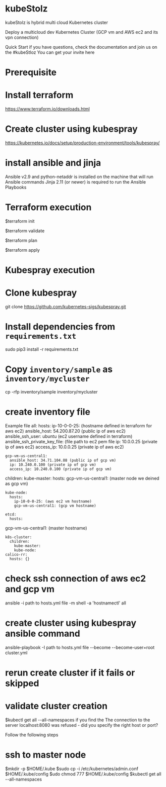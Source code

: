 # kubeStolz
kubeStolz is hybrid multi cloud Kubernetes cluster

Deploy a multicloud dev Kubernetes Cluster (GCP vm and AWS ec2 and its vpn connection)


Quick Start
if you have questions, check the documentation and join us on the   #kubeStloz You can get your invite here

# Prerequisite

# Install terraform

https://www.terraform.io/downloads.html

# Create cluster using kubespray

https://kubernetes.io/docs/setup/production-environment/tools/kubespray/

# install ansible and jinja
Ansible v2.9 and python-netaddr is installed on the machine that will run Ansible commands
Jinja 2.11 (or newer) is required to run the Ansible Playbooks

# Terraform execution

$terraform init

$terraform validate

$terraform plan

$terraform apply

# Kubespray execution
# Clone kubespray
git clone https://github.com/kubernetes-sigs/kubespray.git

# Install dependencies from ``requirements.txt``
sudo pip3 install -r requirements.txt

# Copy ``inventory/sample`` as ``inventory/mycluster``
cp -rfp inventory/sample inventory/mycluster

# create inventory file
Example file
all:
  hosts:
    ip-10-0-0-25: (hostname defined in terraform for aws ec2)
      ansible_host: 54.200.87.20 (public ip of aws ec2)
      ansible_ssh_user: ubuntu (ec2 username defined in terraform)
      ansible_ssh_private_key_file: (file path to ec2 pem file
      ip: 10.0.0.25 (private ip of aws ec2)
      access_ip: 10.0.0.25 (private ip of aws ec2)

    gcp-vm-us-central1:
      ansible_host: 34.71.104.88 (public ip of gcp vm)
      ip: 10.240.0.100 (private ip of gcp vm)
      access_ip: 10.240.0.100 (private ip of gcp vm)

  children:
    kube-master:
      hosts:
        gcp-vm-us-central1: (master node we deined as gcp vm)

    kube-node:
      hosts:
        ip-10-0-0-25: (aws ec2 vm hostname)
        gcp-vm-us-central1: (gcp vm hostname)

    etcd:
      hosts:
gcp-vm-us-central1: (master hostname)

    k8s-cluster:
      children:
        kube-master:
        kube-node:
    calico-rr:
      hosts: {}


# check ssh connection of aws ec2 and gcp vm
ansible -i  path to hosts.yml file -m shell -a 'hostnamectl' all

# create cluster using kubespray ansible command
ansible-playbook -I path to hosts.yml file   --become --become-user=root cluster.yml

# rerun create cluster if it fails or skipped

# validate cluster creation
$kubectl get all --all-namespaces
if you find the The connection to the server localhost:8080 was refused - did you specify the right host or port?

Follow the following steps
# ssh to master node

$mkdir -p $HOME/.kube
$sudo cp -i /etc/kubernetes/admin.conf $HOME/.kube/config
$udo chmod 777 $HOME/.kube/config
$kubectl get all --all-namespaces
